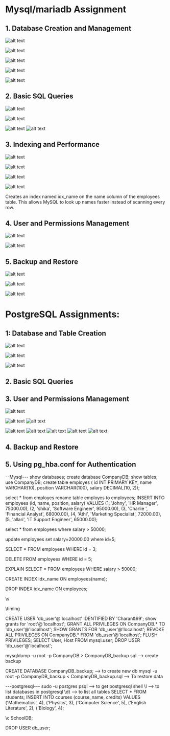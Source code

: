 # Mysql/mariadb Assignment

## 1. Database Creation and Management

![alt text](image.png)

![alt text](image-1.png)

![alt text](image-2.png)

![alt text](image-3.png)

![alt text](image-4.png)

## 2.  Basic SQL Queries

![alt text](image-6.png)

![alt text](image-7.png)

![alt text](image-8.png)
![alt text](image-5.png)

## 3. Indexing and Performance

![alt text](image-9.png)

![alt text](image-10.png)

![alt text](image-11.png)

![alt text](image-12.png)

Creates an index named idx_name on the name column of the employees table.
This allows MySQL to look up names faster instead of scanning every row.

## 4. User and Permissions Management

![alt text](image-13.png)

![alt text](image-14.png)


## 5. Backup and Restore

![alt text](image-15.png)

![alt text](image-16.png)

![alt text](image-17.png)



# PostgreSQL Assignments:
## 1: Database and Table Creation
![alt text](image-18.png)

![alt text](image-19.png)

![alt text](image-20.png)

## 2. Basic SQL Queries
## 3. User and Permissions Management

![alt text](image-28.png)

![alt text](image-27.png)
![alt text](image-26.png)

![alt text](image-25.png)
![alt text](image-24.png)
![alt text](image-23.png)
![alt text](image-22.png)
![alt text](image-21.png)




## 4. Backup and Restore


## 5. Using pg_hba.conf for Authentication




--Mysql---
show databases;
create database CompanyDB;
show tables;
use CompanyDB;
create table employes ( id INT PRIMARY KEY, name VARCHAR(10), position VARCHAR(100), salary DECIMAL(10, 2));

select * from employes
rename table employes to employees;
INSERT INTO employees (id, name, position, salary) VALUES (1, 'Johny', 'HR Manager', 75000.00), (2, 'shika', 'Software Engineer', 95000.00), (3, 'Charlie ', 'Financial Analyst', 68000.00), (4, 'Athi', 'Marketing Specialist', 72000.00), (5, 'allari', 'IT Support Engineer', 65000.00);

select * from employees where salary > 50000;

update employees set salary=20000.00 where id=5;

SELECT * FROM employees WHERE id = 3;

DELETE FROM employees WHERE id = 5;

EXPLAIN SELECT * FROM employees WHERE salary > 50000;

CREATE INDEX idx_name ON employees(name);

DROP INDEX idx_name ON employees;

\s

\timing

CREATE USER 'db_user'@'localhost' IDENTIFIED BY 'Charan&99';
show grants for 'root'@'localhost';
GRANT ALL PRIVILEGES ON CompanyDB.* TO 'db_user'@'localhost';
SHOW GRANTS FOR 'db_user'@'localhost';
REVOKE ALL PRIVILEGES ON CompanyDB.* FROM 'db_user'@'localhost';
FLUSH PRIVILEGES;
SELECT User, Host FROM mysql.user;
DROP USER 'db_user'@'localhost';

mysqldump -u root -p CompanyDB > CompanyDB_backup.sql --> create backup

CREATE DATABASE CompanyDB_backup; --> to create new db
mysql -u root -p CompanyDB_backup < CompanyDB_backup.sql --> To restore data

---postgresql---
sudo -u postgres psql --> to get postgresql shell
\l --> to list databases in postgresql
\dt --> to list all tables
SELECT * FROM students;
 INSERT INTO courses (course_name, credits) VALUES
('Mathematics', 4),
('Physics', 3),
('Computer Science', 5),
('English Literature', 2),
('Biology', 4);

\c SchoolDB;

DROP USER db_user;




